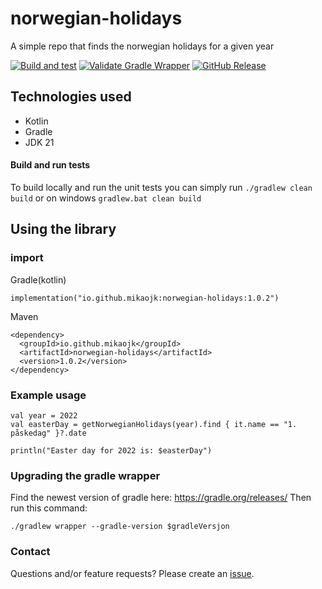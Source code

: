# norwegian-holidays
A simple repo that finds the norwegian holidays for a given year

[![Build and test](https://github.com/MikAoJk/norwegian-holidays/actions/workflows/build-and-test.yml/badge.svg?branch=main)](https://github.com/MikAoJk/norwegian-holidays/actions/workflows/build-and-test.yml)
[![Validate Gradle Wrapper](https://github.com/MikAoJk/norwegian-holidays/actions/workflows/gradle-wrapper-validation.yml/badge.svg?branch=main)](https://github.com/MikAoJk/norwegian-holidays/actions/workflows/gradle-wrapper-validation.yml)
[![GitHub Release](https://img.shields.io/github/v/release/MikAoJk/norwegian-holidays)](https://img.shields.io/maven-central/v/io.github.mikaojk/norwegian-holidays
)

## Technologies used
* Kotlin
* Gradle
* JDK 21

#### Build and run tests
To build locally and run the unit tests you can simply run `./gradlew clean build` or on windows
`gradlew.bat clean build`

## Using the library
### import
Gradle(kotlin)
```
implementation("io.github.mikaojk:norwegian-holidays:1.0.2")
```

Maven
```
<dependency>
  <groupId>io.github.mikaojk</groupId>
  <artifactId>norwegian-holidays</artifactId>
  <version>1.0.2</version>
</dependency>
```
### Example usage
```
val year = 2022
val easterDay = getNorwegianHolidays(year).find { it.name == "1. påskedag" }?.date

println("Easter day for 2022 is: $easterDay")
```

### Upgrading the gradle wrapper
Find the newest version of gradle here: https://gradle.org/releases/ Then run this command:

```./gradlew wrapper --gradle-version $gradleVersjon```


### Contact

Questions and/or feature requests? Please create an [issue](https://github.com/MikAoJk/norwegian-holidays/issues).
